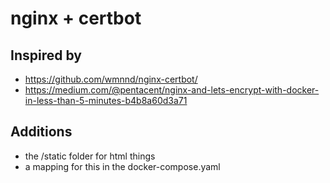 # nginx + certbot

## Inspired by

- https://github.com/wmnnd/nginx-certbot/
- https://medium.com/@pentacent/nginx-and-lets-encrypt-with-docker-in-less-than-5-minutes-b4b8a60d3a71

## Additions

- the /static folder for html things
- a mapping for this in the docker-compose.yaml
